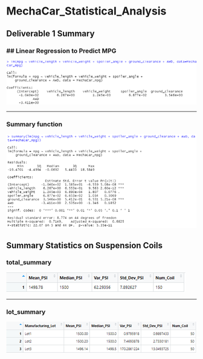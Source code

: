 # MechaCar_Statistical_Analysis

## Deliverable 1 Summary

### ## Linear Regression to Predict MPG

![](https://github.com/landeros91/MechaCar_Statistical_Analysis/blob/main/Images/Linear_regression.png)

-----------------------------------------------------------------------------------------------------------------------------
### Summary function
![](https://github.com/landeros91/MechaCar_Statistical_Analysis/blob/main/Images/Summary.png)







## Summary Statistics on Suspension Coils

### total_summary

![](https://github.com/landeros91/MechaCar_Statistical_Analysis/blob/main/Images/total_summary.png)

------------------------------------------------------------------------------------------------------------------------------

### lot_summary

![](https://github.com/landeros91/MechaCar_Statistical_Analysis/blob/main/Images/lot_summary.png)

